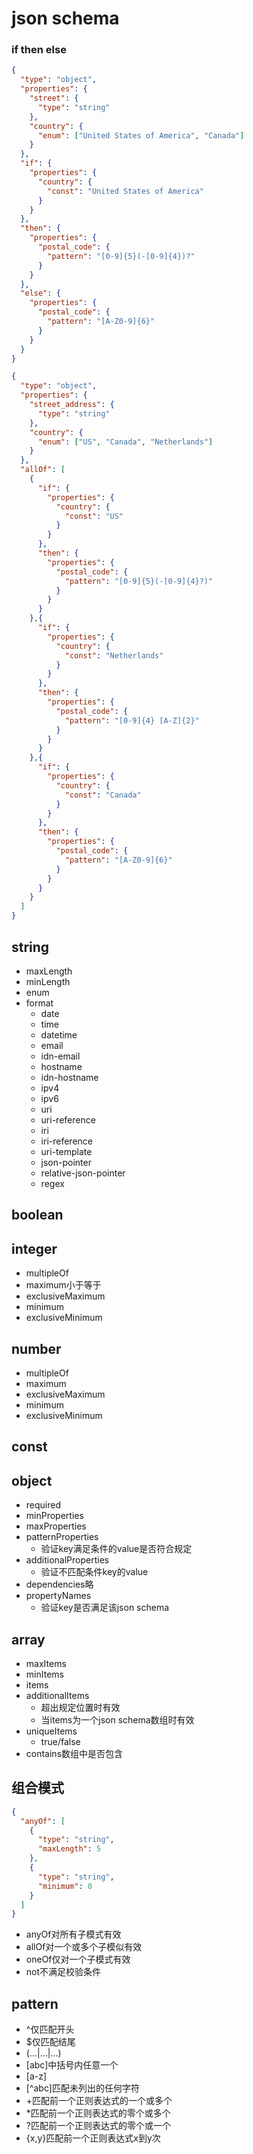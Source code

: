 # json schema

### if then else

```json
{
  "type": "object",
  "properties": {
    "street": {
      "type": "string"
    },
    "country": {
      "enum": ["United States of America", "Canada"]
    }
  },
  "if": {
    "properties": {
      "country": {
        "const": "United States of America"
      }
    }
  },
  "then": {
    "properties": {
      "postal_code": {
        "pattern": "[0-9]{5}(-[0-9]{4})?"
      }
    }
  },
  "else": {
    "properties": {
      "postal_code": {
        "pattern": "[A-Z0-9]{6}"
      }
    }
  }
}
```

```json
{
  "type": "object",
  "properties": {
    "street_address": {
      "type": "string"
    },
    "country": {
      "enum": ["US", "Canada", "Netherlands"]
    }
  },
  "allOf": [
    {
      "if": {
        "properties": {
          "country": {
            "const": "US"
          }
        }
      },
      "then": {
        "properties": {
          "postal_code": {
            "pattern": "[0-9]{5}(-[0-9]{4}?)"
          }
        }
      }
    },{
      "if": {
        "properties": {
          "country": {
            "const": "Netherlands"
          }
        }
      },
      "then": {
        "properties": {
          "postal_code": {
            "pattern": "[0-9]{4} [A-Z]{2}"
          }
        }
      }
    },{
      "if": {
        "properties": {
          "country": {
            "const": "Canada"
          }
        }
      },
      "then": {
        "properties": {
          "postal_code": {
            "pattern": "[A-Z0-9]{6}"
          }
        }
      }
    }
  ]
}
```

## string

- maxLength
- minLength
- enum
- format
  - date
  - time
  - datetime
  - email
  - idn-email
  - hostname
  - idn-hostname
  - ipv4
  - ipv6
  - uri
  - uri-reference
  - iri
  - iri-reference
  - uri-template
  - json-pointer
  - relative-json-pointer
  - regex

## boolean

## integer

- multipleOf
- maximum小于等于
- exclusiveMaximum
- minimum
- exclusiveMinimum

## number

- multipleOf
- maximum
- exclusiveMaximum
- minimum
- exclusiveMinimum

## const

## object

- required
- minProperties
- maxProperties
- patternProperties
  - 验证key满足条件的value是否符合规定
- additionalProperties
  - 验证不匹配条件key的value
- dependencies略
- propertyNames
  - 验证key是否满足该json schema

## array

- maxItems
- minItems
- items
- additionalItems
  - 超出规定位置时有效
  - 当items为一个json schema数组时有效
- uniqueItems
  - true/false
- contains数组中是否包含

## 组合模式

```json
{
  "anyOf": [ 
    {
      "type": "string", 
      "maxLength": 5
    }, 
    {
      "type": "string", 
      "minimum": 0
    }
  ]
}
```

- anyOf对所有子模式有效
- allOf对一个或多个子模似有效
- oneOf仅对一个子模式有效
- not不满足校验条件

## pattern

- ^仅匹配开头
- $仅匹配结尾
- (...|...|...)
- [abc]中括号内任意一个
- [a-z]
- [^abc]匹配未列出的任何字符
- +匹配前一个正则表达式的一个或多个
- *匹配前一个正则表达式的零个或多个
- ?匹配前一个正则表达式的零个或一个
- {x,y}匹配前一个正则表达式x到y次
